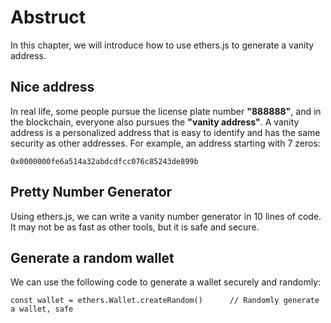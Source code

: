 # Abstruct

In this chapter, we will introduce how to use ethers.js to generate a vanity address.

## Nice address

In real life, some people pursue the license plate number **\"888888\"**, and in the blockchain, everyone also pursues the **\"vanity address\"**. A vanity address is a personalized address that is easy to identify and has the same security as other addresses.
For example, an address starting with 7 zeros:

```
0x0000000fe6a514a32abdcdfcc076c85243de899b
```

## Pretty Number Generator

Using ethers.js, we can write a vanity number generator in 10 lines of code. It may not be as fast as other tools, but it is safe and secure.

## Generate a random wallet

We can use the following code to generate a wallet securely and randomly:

```
const wallet = ethers.Wallet.createRandom()      // Randomly generate a wallet, safe
```

